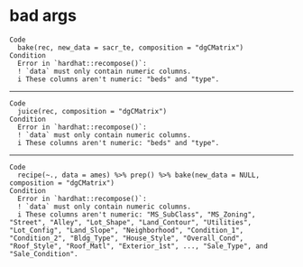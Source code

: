 # bad args

    Code
      bake(rec, new_data = sacr_te, composition = "dgCMatrix")
    Condition
      Error in `hardhat::recompose()`:
      ! `data` must only contain numeric columns.
      i These columns aren't numeric: "beds" and "type".

---

    Code
      juice(rec, composition = "dgCMatrix")
    Condition
      Error in `hardhat::recompose()`:
      ! `data` must only contain numeric columns.
      i These columns aren't numeric: "beds" and "type".

---

    Code
      recipe(~., data = ames) %>% prep() %>% bake(new_data = NULL, composition = "dgCMatrix")
    Condition
      Error in `hardhat::recompose()`:
      ! `data` must only contain numeric columns.
      i These columns aren't numeric: "MS_SubClass", "MS_Zoning", "Street", "Alley", "Lot_Shape", "Land_Contour", "Utilities", "Lot_Config", "Land_Slope", "Neighborhood", "Condition_1", "Condition_2", "Bldg_Type", "House_Style", "Overall_Cond", "Roof_Style", "Roof_Matl", "Exterior_1st", ..., "Sale_Type", and "Sale_Condition".

